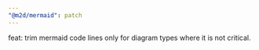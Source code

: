 ```yaml
---
"@m2d/mermaid": patch
---
```


feat: trim mermaid code lines only for diagram types where it is not critical.

